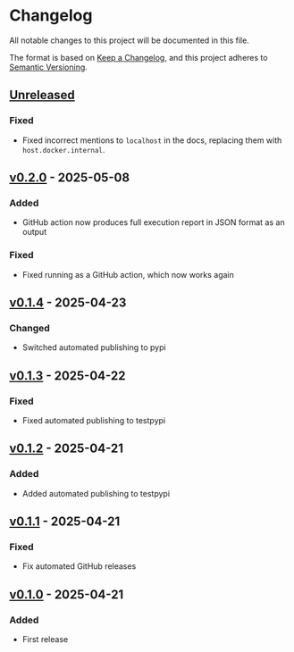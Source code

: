 # Changelog

All notable changes to this project will be documented in this file.

The format is based on [Keep a Changelog](https://keepachangelog.com/en/1.1.0/),
and this project adheres to [Semantic Versioning](https://semver.org/spec/v2.0.0.html).

## [Unreleased]

### Fixed

- Fixed incorrect mentions to `localhost` in the docs, replacing them with `host.docker.internal`.


## [v0.2.0] - 2025-05-08

### Added

- GitHub action now produces full execution report in JSON format as an output

### Fixed

- Fixed running as a GitHub action, which now works again


## [v0.1.4] - 2025-04-23

### Changed

- Switched automated publishing to pypi


## [v0.1.3] - 2025-04-22

### Fixed

- Fixed automated publishing to testpypi


## [v0.1.2] - 2025-04-21

### Added

- Added automated publishing to testpypi


## [v0.1.1] - 2025-04-21

### Fixed

- Fix automated GitHub releases


## [v0.1.0] - 2025-04-21

### Added

- First release


[unreleased]: https://github.com/OSGeo/cite-runner/compare/v0.2.0...HEAD
[v0.2.0]: https://github.com/OSGeo/cite-runner/compare/v0.1.4...v0.2.0
[v0.1.4]: https://github.com/OSGeo/cite-runner/compare/v0.1.3...v0.1.4
[v0.1.3]: https://github.com/OSGeo/cite-runner/compare/v0.1.2...v0.1.3
[v0.1.2]: https://github.com/OSGeo/cite-runner/compare/v0.1.1...v0.1.2
[v0.1.1]: https://github.com/OSGeo/cite-runner/compare/v0.1.0...v0.1.1
[v0.1.0]: https://github.com/OSGeo/cite-runner/releases/tag/v0.1.0

